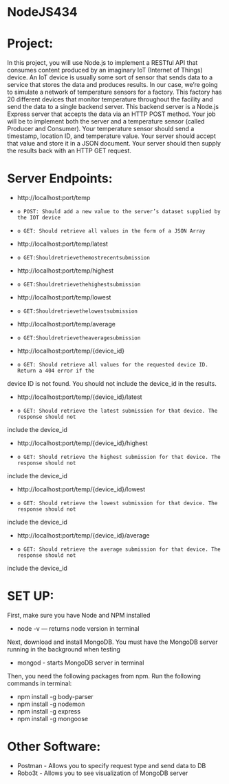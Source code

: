 # NodeJS434

# Project:
In this project, you will use Node.js to implement a RESTful API that consumes content produced by an imaginary IoT (Internet of Things) device. An IoT device is usually some sort of sensor that sends data to a service that stores the data and produces results. In our case, we’re going to simulate a network of temperature sensors for a factory. This factory has 20 different devices that monitor temperature throughout the facility and send the data to a single backend server. This backend server is a Node.js Express server that accepts the data via an HTTP POST method.
Your job will be to implement both the server and a temperature sensor (called Producer and Consumer). Your temperature sensor should send a timestamp, location ID, and temperature value. Your server should accept that value and store it in a JSON document. Your server should then supply the results back with an HTTP GET request.

# Server Endpoints: 
*  http://localhost:port/temp
*     o POST: Should add a new value to the server’s dataset supplied by the IOT device 
*     o GET: Should retrieve all values in the form of a JSON Array
*  http://localhost:port/temp/latest
*     o GET:Shouldretrievethemostrecentsubmission
*  http://localhost:port/temp/highest
*     o GET:Shouldretrievethehighestsubmission
*  http://localhost:port/temp/lowest
*     o GET:Shouldretrievethelowestsubmission
*  http://localhost:port/temp/average
*     o GET:Shouldretrievetheaveragesubmission
*  http://localhost:port/temp/{device_id}
*     o GET: Should retrieve all values for the requested device ID. Return a 404 error if the
device ID is not found. You should not include the device_id in the results.
*  http://localhost:port/temp/{device_id}/latest
*     o GET: Should retrieve the latest submission for that device. The response should not
include the device_id
*  http://localhost:port/temp/{device_id}/highest
*     o GET: Should retrieve the highest submission for that device. The response should not
include the device_id
*  http://localhost:port/temp/{device_id}/lowest
*     o GET: Should retrieve the lowest submission for that device. The response should not
include the device_id
*  http://localhost:port/temp/{device_id}/average
*     o GET: Should retrieve the average submission for that device. The response should not
include the device_id

# SET UP:
First, make sure you have Node and NPM installed
* node -v — returns node version in terminal

Next, download and install MongoDB. You must have the MongoDB server running in the background when testing 
* mongod - starts MongoDB server in terminal

Then, you need the following packages from npm. Run the following commands in terminal:
* npm install -g body-parser
* npm install -g nodemon
* npm install -g express
* npm install -g mongoose


# Other Software:
* Postman - Allows you to specify request type and send data to DB
* Robo3t - Allows you to see visualization of MongoDB server
